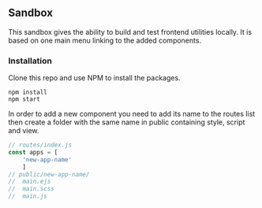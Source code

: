 ## Sandbox

This sandbox gives the ability to build and test frontend utilities locally.
It is based on one main menu linking to the added components.

### Installation
Clone this repo and use NPM to install the packages.
```
npm install
npm start
```

In order to add a new component you need to add its name to the routes list
then create a folder with the same name in public containing style, script and view.
```javascript
// routes/index.js
const apps = [
    'new-app-name'
    ]
// public/new-app-name/
//  main.ejs
//  main.scss
//  main.js
    
```